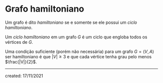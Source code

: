 # Grafo hamiltoniano
Um grafo é dito *hamiltoniano* se e somente se ele possui um *ciclo hamiltoniano*.

Um *ciclo hamiltoniano* em um grafo $G$ é um ciclo que engloba todos os vértices de $G$.

Uma condição suficiente (porém não necessária) para um grafo $G = (V, A)$ ser hamiltoniano é que $|V| \geq 3$ e que cada vértice tenha grau pelo menos $\frac{|V|}{2}$.

---

created: 17/11/2021
